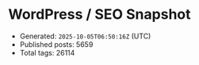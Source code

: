 # WordPress / SEO Snapshot

- Generated: `2025-10-05T06:50:16Z` (UTC)
- Published posts: 5659
- Total tags: 26114
